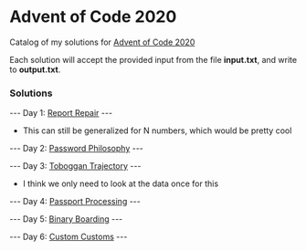 # Advent of Code 2020
Catalog of my solutions for [Advent of Code 2020](https://adventofcode.com/2020)

Each solution will accept the provided input from the file **input.txt**, and write to **output.txt**.

### Solutions
--- Day 1: [Report Repair](https://github.com/tsalgie/advent_of_code_2020/blob/main/01/report_repair.py) ---
- This can still be generalized for N numbers, which would be pretty cool

--- Day 2: [Password Philosophy](https://github.com/tsalgie/advent_of_code_2020/blob/main/02/password_philosophy.py) ---

--- Day 3: [Toboggan Trajectory](https://github.com/tsalgie/advent_of_code_2020/blob/main/03/toboggan_trajectory.py) ---
- I think we only need to look at the data once for this

--- Day 4: [Passport Processing](https://github.com/tsalgie/advent_of_code_2020/blob/main/04/passport_processing.py) ---

--- Day 5: [Binary Boarding](https://github.com/tsalgie/advent_of_code_2020/blob/main/05/binary_boarding.py) ---

--- Day 6: [Custom Customs](https://github.com/tsalgie/advent_of_code_2020/blob/main/06/custom_customs.py) ---